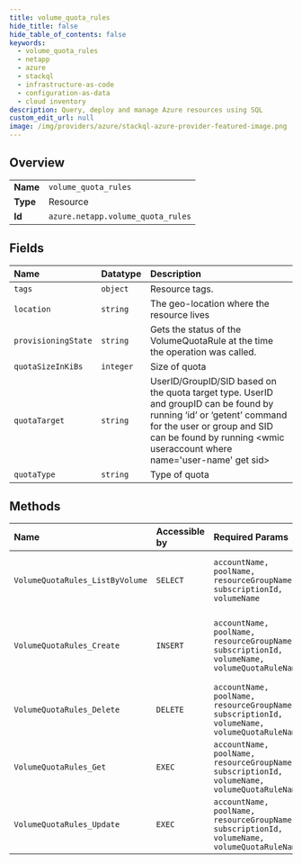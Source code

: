 ```yaml
---
title: volume_quota_rules
hide_title: false
hide_table_of_contents: false
keywords:
  - volume_quota_rules
  - netapp
  - azure    
  - stackql
  - infrastructure-as-code
  - configuration-as-data
  - cloud inventory
description: Query, deploy and manage Azure resources using SQL
custom_edit_url: null
image: /img/providers/azure/stackql-azure-provider-featured-image.png
---
```

  
    

## Overview
<table><tbody>
<tr><td><b>Name</b></td><td><code>volume_quota_rules</code></td></tr>
<tr><td><b>Type</b></td><td>Resource</td></tr>
<tr><td><b>Id</b></td><td><code>azure.netapp.volume_quota_rules</code></td></tr>
</tbody></table>

## Fields
| Name | Datatype | Description |
|:-----|:---------|:------------|
| `tags` | `object` | Resource tags. |
| `location` | `string` | The geo-location where the resource lives |
| `provisioningState` | `string` | Gets the status of the VolumeQuotaRule at the time the operation was called. |
| `quotaSizeInKiBs` | `integer` | Size of quota |
| `quotaTarget` | `string` | UserID/GroupID/SID based on the quota target type. UserID and groupID can be found by running ‘id’ or ‘getent’ command for the user or group and SID can be found by running &lt;wmic useraccount where name='user-name' get sid&gt; |
| `quotaType` | `string` | Type of quota |
## Methods
| Name | Accessible by | Required Params | Description |
|:-----|:--------------|:----------------|:------------|
| `VolumeQuotaRules_ListByVolume` | `SELECT` | `accountName, poolName, resourceGroupName, subscriptionId, volumeName` | List all quota rules associated with the volume |
| `VolumeQuotaRules_Create` | `INSERT` | `accountName, poolName, resourceGroupName, subscriptionId, volumeName, volumeQuotaRuleName` | Create the specified quota rule within the given volume |
| `VolumeQuotaRules_Delete` | `DELETE` | `accountName, poolName, resourceGroupName, subscriptionId, volumeName, volumeQuotaRuleName` | Delete quota rule |
| `VolumeQuotaRules_Get` | `EXEC` | `accountName, poolName, resourceGroupName, subscriptionId, volumeName, volumeQuotaRuleName` | Get details of the specified quota rule |
| `VolumeQuotaRules_Update` | `EXEC` | `accountName, poolName, resourceGroupName, subscriptionId, volumeName, volumeQuotaRuleName` | Patch a quota rule |
